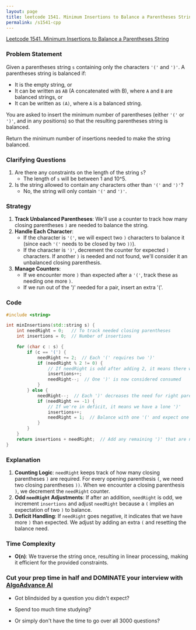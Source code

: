 ```yaml
---
layout: page
title: leetcode 1541. Minimum Insertions to Balance a Parentheses String
permalink: /s1541-cpp
---
```

[Leetcode 1541. Minimum Insertions to Balance a Parentheses String](https://algoadvance.github.io/algoadvance/l1541)
### Problem Statement
Given a parentheses string `s` containing only the characters `'('` and `')'`. A parentheses string is balanced if:

- It is the empty string, or
- It can be written as `AB` (A concatenated with B), where `A` and `B` are balanced strings, or
- It can be written as `(A)`, where `A` is a balanced string.

You are asked to insert the minimum number of parentheses (either `'('` or `')'`, and in any positions) so that the resulting parentheses string is balanced.

Return the minimum number of insertions needed to make the string balanced.

### Clarifying Questions
1. Are there any constraints on the length of the string `s`?
   - The length of `s` will be between 1 and 10^5.
2. Is the string allowed to contain any characters other than `'('` and `')'`?
   - No, the string will only contain `'('` and `')'`.

### Strategy
1. **Track Unbalanced Parentheses**: We'll use a counter to track how many closing parentheses `)` are needed to balance the string.
2. **Handle Each Character**:
   - If the character is `'('`, we will expect two `)` characters to balance it (since each `'('` needs to be closed by two `))`).
   - If the character is `')'`, decrement the counter for expected `)` characters. If another `)` is needed and not found, we'll consider it an unbalanced closing parenthesis.
3. **Manage Counters**:
   - If we encounter more `)` than expected after a `'('`, track these as needing one more `)`.
   - If we run out of the ')' needed for a pair, insert an extra '('.

### Code

```cpp
#include <string>

int minInsertions(std::string s) {
    int needRight = 0;   // To track needed closing parentheses
    int insertions = 0;  // Number of insertions

    for (char c : s) {
        if (c == '(') {
            needRight += 2;  // Each '(' requires two ')'
            if (needRight % 2 != 0) {
                // If needRight is odd after adding 2, it means there was an unconsumed ')'
                insertions++;
                needRight--;  // One ')' is now considered consumed
            }
        } else {
            needRight--;  // Each ')' decreases the need for right parentheses
            if (needRight == -1) {
                // If we're in deficit, it means we have a lone ')'
                insertions++;
                needRight = 1;  // Balance with one '(' and expect one more ')'
            }
        }
    }
    return insertions + needRight;  // Add any remaining ')' that are needed
}
```

### Explanation
1. **Counting Logic**: `needRight` keeps track of how many closing parentheses `)` are required. For every opening parenthesis `(`, we need two closing parentheses `))`. When we encounter a closing parenthesis `)`, we decrement the `needRight` counter.
2. **Odd `needRight` Adjustments**: If after an addition, `needRight` is odd, we increment `insertions` and adjust `needRight` because a `(` implies an expectation of two `)` to balance.
3. **Deficit Handling**: If `needRight` goes negative, it indicates that we have more `)` than expected. We adjust by adding an extra `(` and resetting the balance need.

### Time Complexity
- **O(n)**: We traverse the string once, resulting in linear processing, making it efficient for the provided constraints.


### Cut your prep time in half and DOMINATE your interview with [AlgoAdvance AI](https://algoAdvance.com)

- Got blindsided by a question you didn't expect?

- Spend too much time studying?

- Or simply don't have the time to go over all 3000 questions?

